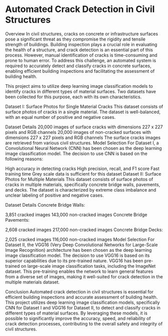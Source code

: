 
# Automated Crack Detection in Civil Structures
Overview
In civil structures, cracks on concrete or infrastructure surfaces pose a significant threat as they compromise the rigidity and tensile strength of buildings. Building inspection plays a crucial role in evaluating the health of a structure, and crack detection is an essential part of this process. However, manual identification of cracks is time-consuming and prone to human error. To address this challenge, an automated system is required to accurately detect and classify cracks in concrete surfaces, enabling efficient building inspections and facilitating the assessment of building health.

This project aims to utilize deep learning image classification models to identify cracks in different types of material surfaces. Two datasets have been collected for this purpose, each with its own characteristics.

Dataset I: Surface Photos for Single Material Cracks
This dataset consists of surface photos of cracks in a single material. The dataset is well-balanced, with an equal number of positive and negative cases.

Dataset Details
20,000 images of surface cracks with dimensions 227 x 227 pixels and RGB channels
20,000 images of non-cracked surfaces with dimensions 227 x 227 pixels and RGB channels
The surface cracks images are retrieved from various civil structures.
Model Selection
For Dataset I, a Convolutional Neural Network (CNN) has been chosen as the deep learning image classification model. The decision to use CNN is based on the following reasons:

High accuracy in detecting cracks
High precision, recall, and F1 score
Fast training time
Grey scale data is sufficient for this dataset
Dataset II: Surface Photos for Multiple Materials
This dataset consists of surface photos of cracks in multiple materials, specifically concrete bridge walls, pavements, and decks. The dataset is characterized by extreme class imbalance and unclear labeling of positive and negative cases.

Dataset Details
Concrete Bridge Walls:

3,851 cracked images
143,000 non-cracked images
Concrete Bridge Pavements:

2,608 cracked images
217,000 non-cracked images
Concrete Bridge Decks:

2,025 cracked images
116,000 non-cracked images
Model Selection
For Dataset II, the VGG16 (Very Deep Convolutional Networks for Large-Scale Image Recognition) architecture has been chosen as the deep learning image classification model. The decision to use VGG16 is based on its superior capabilities due to its pre-trained nature. VGG16 has been pre-trained on large-scale image classification tasks, including the ImageNet dataset. This pre-training enables the network to learn general features from a diverse set of images, making it well-suited for crack detection in the multiple materials dataset.

Conclusion
Automated crack detection in civil structures is essential for efficient building inspections and accurate assessment of building health. This project utilizes deep learning image classification models, specifically CNN for Dataset I and VGG16 for Dataset II, to detect and classify cracks in different types of material surfaces. By leveraging these models, it is possible to significantly improve the accuracy, speed, and reliability of crack detection processes, contributing to the overall safety and integrity of civil structures.

